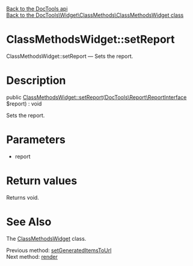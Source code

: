 [Back to the DocTools api](https://github.com/lingtalfi/DocTools/blob/master/doc/api/DocTools.md)<br>
[Back to the DocTools\Widget\ClassMethods\ClassMethodsWidget class](https://github.com/lingtalfi/DocTools/blob/master/doc/api/DocTools/Widget/ClassMethods/ClassMethodsWidget.md)


ClassMethodsWidget::setReport
================



ClassMethodsWidget::setReport — Sets the report.




Description
================


public [ClassMethodsWidget::setReport](https://github.com/lingtalfi/DocTools/blob/master/doc/api/DocTools/Widget/ClassMethods/ClassMethodsWidget/setReport.md)([DocTools\Report\ReportInterface](https://github.com/lingtalfi/DocTools/blob/master/doc/api/DocTools/Report/ReportInterface.md) $report) : void




Sets the report.




Parameters
================


- report

    


Return values
================

Returns void.







See Also
================

The [ClassMethodsWidget](https://github.com/lingtalfi/DocTools/blob/master/doc/api/DocTools/Widget/ClassMethods/ClassMethodsWidget.md) class.

Previous method: [setGeneratedItemsToUrl](https://github.com/lingtalfi/DocTools/blob/master/doc/api/DocTools/Widget/ClassMethods/ClassMethodsWidget/setGeneratedItemsToUrl.md)<br>Next method: [render](https://github.com/lingtalfi/DocTools/blob/master/doc/api/DocTools/Widget/ClassMethods/ClassMethodsWidget/render.md)<br>

